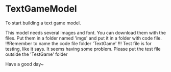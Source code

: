 # TextGameModel
To start building a text game model.
 
 This model needs several images and font. 
 You can download them with the files.
 Put them in a folder named 'imgs' and put it in a folder with code file. 
 !!!Remember to name the code file folder 'TextGame' !!!
 Test file is for testing, like it says. It seems having some problem.
 Please put the test file outside the 'TestGame' folder

Have a good day~

